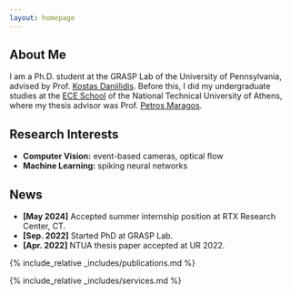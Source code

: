 ```yaml
---
layout: homepage
---
```


## About Me

I am a Ph.D. student at the GRASP Lab of the University of Pennsylvania, advised by Prof. [Kostas Daniilidis](https://www.cis.upenn.edu/~kostas/).
Before this, I did my undergraduate studies at the [ECE School](https://www.ece.ntua.gr/en) of the National Technical University of Athens, where my thesis advisor was Prof. [Petros Maragos](https://www.ece.ntua.gr/en/staff/24).

## Research Interests

- **Computer Vision:** event-based cameras, optical flow
- **Machine Learning:** spiking neural networks

## News

- **[May  2024]** Accepted summer internship position at RTX Research Center, CT.
- **[Sep. 2022]** Started PhD at GRASP Lab.
- **[Apr. 2022]** NTUA thesis paper accepted at UR 2022.

{% include_relative _includes/publications.md %}

{% include_relative _includes/services.md %}
